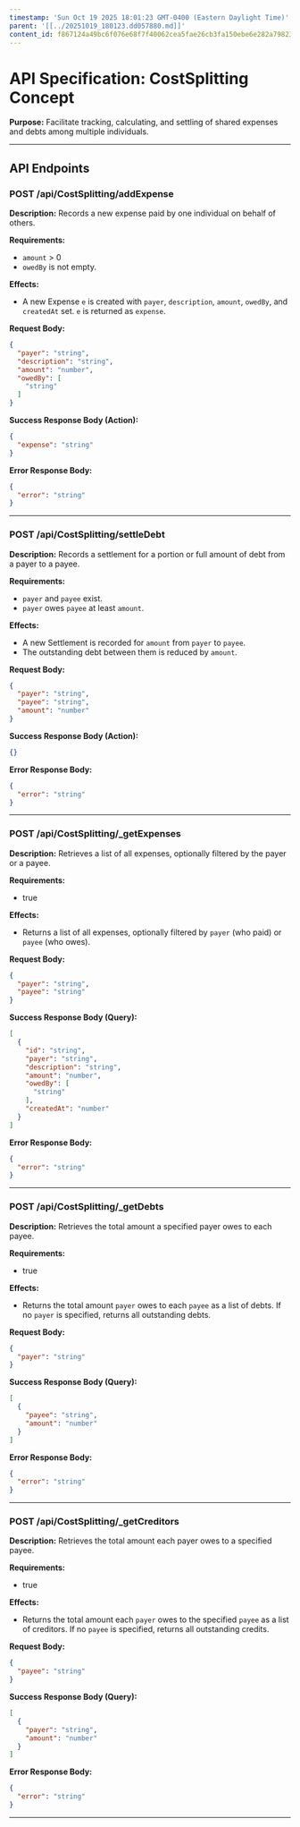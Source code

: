 ```yaml
---
timestamp: 'Sun Oct 19 2025 18:01:23 GMT-0400 (Eastern Daylight Time)'
parent: '[[../20251019_180123.dd057880.md]]'
content_id: f867124a49bc6f076e68f7f40062cea5fae26cb3fa150ebe6e282a79823df6da
---
```


# API Specification: CostSplitting Concept

**Purpose:** Facilitate tracking, calculating, and settling of shared expenses and debts among multiple individuals.

***

## API Endpoints

### POST /api/CostSplitting/addExpense

**Description:** Records a new expense paid by one individual on behalf of others.

**Requirements:**

* `amount` > 0
* `owedBy` is not empty.

**Effects:**

* A new Expense `e` is created with `payer`, `description`, `amount`, `owedBy`, and `createdAt` set. `e` is returned as `expense`.

**Request Body:**

```json
{
  "payer": "string",
  "description": "string",
  "amount": "number",
  "owedBy": [
    "string"
  ]
}
```

**Success Response Body (Action):**

```json
{
  "expense": "string"
}
```

**Error Response Body:**

```json
{
  "error": "string"
}
```

***

### POST /api/CostSplitting/settleDebt

**Description:** Records a settlement for a portion or full amount of debt from a payer to a payee.

**Requirements:**

* `payer` and `payee` exist.
* `payer` owes `payee` at least `amount`.

**Effects:**

* A new Settlement is recorded for `amount` from `payer` to `payee`.
* The outstanding debt between them is reduced by `amount`.

**Request Body:**

```json
{
  "payer": "string",
  "payee": "string",
  "amount": "number"
}
```

**Success Response Body (Action):**

```json
{}
```

**Error Response Body:**

```json
{
  "error": "string"
}
```

***

### POST /api/CostSplitting/\_getExpenses

**Description:** Retrieves a list of all expenses, optionally filtered by the payer or a payee.

**Requirements:**

* true

**Effects:**

* Returns a list of all expenses, optionally filtered by `payer` (who paid) or `payee` (who owes).

**Request Body:**

```json
{
  "payer": "string",
  "payee": "string"
}
```

**Success Response Body (Query):**

```json
[
  {
    "id": "string",
    "payer": "string",
    "description": "string",
    "amount": "number",
    "owedBy": [
      "string"
    ],
    "createdAt": "number"
  }
]
```

**Error Response Body:**

```json
{
  "error": "string"
}
```

***

### POST /api/CostSplitting/\_getDebts

**Description:** Retrieves the total amount a specified payer owes to each payee.

**Requirements:**

* true

**Effects:**

* Returns the total amount `payer` owes to each `payee` as a list of debts. If no `payer` is specified, returns all outstanding debts.

**Request Body:**

```json
{
  "payer": "string"
}
```

**Success Response Body (Query):**

```json
[
  {
    "payee": "string",
    "amount": "number"
  }
]
```

**Error Response Body:**

```json
{
  "error": "string"
}
```

***

### POST /api/CostSplitting/\_getCreditors

**Description:** Retrieves the total amount each payer owes to a specified payee.

**Requirements:**

* true

**Effects:**

* Returns the total amount each `payer` owes to the specified `payee` as a list of creditors. If no `payee` is specified, returns all outstanding credits.

**Request Body:**

```json
{
  "payee": "string"
}
```

**Success Response Body (Query):**

```json
[
  {
    "payer": "string",
    "amount": "number"
  }
]
```

**Error Response Body:**

```json
{
  "error": "string"
}
```

***
